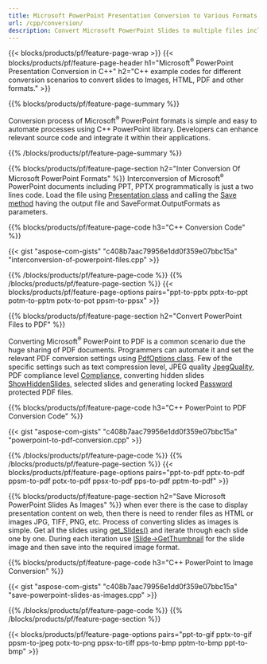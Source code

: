 ```yaml
---
title: Microsoft PowerPoint Presentation Conversion to Various Formats using C++ 
url: /cpp/conversion/
description: Convert Microsoft PowerPoint Slides to multiple files including HTML, PDF and image formats within C++ based applications.
---
```


{{< blocks/products/pf/feature-page-wrap >}}
{{< blocks/products/pf/feature-page-header h1="Microsoft<sup>&reg;</sup> PowerPoint Presentation Conversion in C++" h2="C++ example codes for different conversion scenarios to convert slides to Images, HTML, PDF and other formats." >}}

{{% blocks/products/pf/feature-page-summary %}}

Conversion process of Microsoft<sup>&reg;</sup> PowerPoint formats is simple and easy to automate processes using C++ PowerPoint library. Developers can enhance relevant source code and integrate it within their applications. 

{{% /blocks/products/pf/feature-page-summary  %}}

{{% blocks/products/pf/feature-page-section  h2="Inter Conversion Of Microsoft PowerPoint Formats" %}}
Interconversion of Microsoft<sup>&reg;</sup> PowerPoint documents including PPT, PPTX programmatically is just a two lines code. Load the file using [Presentation class](https://apireference.aspose.com/slides/cpp/class/aspose.slides.presentation) and calling the [Save method](https://apireference.aspose.com/slides/cpp/class/aspose.slides.presentation#afcd59ec697bf05c10f78c3869de2ec9e) having the output file and SaveFormat.OutputFormats as parameters.

{{% blocks/products/pf/feature-page-code h3="C++ Conversion Code" %}}

{{< gist "aspose-com-gists" "c408b7aac79956e1dd0f359e07bbc15a" "interconversion-of-powerpoint-files.cpp" >}}


{{% /blocks/products/pf/feature-page-code  %}}
{{% /blocks/products/pf/feature-page-section %}}
{{< blocks/products/pf/feature-page-options pairs="ppt-to-pptx pptx-to-ppt potm-to-pptm potx-to-pot ppsm-to-ppsx" >}}


{{% blocks/products/pf/feature-page-section  h2="Convert PowerPoint Files to PDF" %}}

Converting Microsoft<sup>&reg;</sup> PowerPoint to PDF is a common scenario due the huge sharing of PDF documents. Programmers can automate it and set the relevant PDF conversion settings using [PdfOptions class](https://apireference.aspose.com/slides/cpp/class/aspose.slides.export.pdf_options). Few of the specific settings such as text compression level, JPEG quality [JpegQuality](https://apireference.aspose.com/slides/cpp/class/aspose.slides.export.pdf_options#a6bbf3bd303430757aa85ac9e3d184861), PDF compliance level [Compliance](https://apireference.aspose.com/slides/cpp/class/aspose.slides.export.pdf_options#aa9dfc92dd22455248ac171c24876cb8f), converting hidden slides [ShowHiddenSlides](https://apireference.aspose.com/slides/cpp/class/aspose.slides.export.pdf_options#ad11e5a17110d70456df91cc1a5dade23), selected slides and generating locked [Password](https://apireference.aspose.com/slides/cpp/class/aspose.slides.export.pdf_options#ab42606dbbf983fe00cc45a19565391a7) protected PDF files.

{{% blocks/products/pf/feature-page-code h3="C++ PowerPoint to PDF Conversion Code" %}}

{{< gist "aspose-com-gists" "c408b7aac79956e1dd0f359e07bbc15a" "powerpoint-to-pdf-conversion.cpp" >}}

{{% /blocks/products/pf/feature-page-code  %}}
{{% /blocks/products/pf/feature-page-section %}}
{{< blocks/products/pf/feature-page-options pairs="ppt-to-pdf pptx-to-pdf ppsm-to-pdf potx-to-pdf ppsx-to-pdf pps-to-pdf pptm-to-pdf" >}}


{{% blocks/products/pf/feature-page-section  h2="Save Microsoft PowerPoint Slides As Images" %}}
when ever there is the case to display presentation content on web, then there is need to render files as HTML or images JPG, TIFF, PNG, etc. Process of converting slides as images is simple. Get all the slides using [get_Slides()](https://apireference.aspose.com/slides/cpp/class/aspose.slides.presentation#a9981b38f5a01d9fa5482f05b0a75974c)  and iterate through each slide one by one. During each iteration use [ISlide->GetThumbnail](https://apireference.aspose.com/slides/cpp/class/aspose.slides.i_slide#a7bd377d403ff886232df21351c1fe783) for the slide image and then save into the required image format. 

{{% blocks/products/pf/feature-page-code h3="C++ PowerPoint to Image Conversion" %}}

{{< gist "aspose-com-gists" "c408b7aac79956e1dd0f359e07bbc15a" "save-powerpoint-slides-as-images.cpp" >}}

{{% /blocks/products/pf/feature-page-code %}}
{{% /blocks/products/pf/feature-page-section %}}

{{< blocks/products/pf/feature-page-options pairs="ppt-to-gif pptx-to-gif ppsm-to-jpeg potx-to-png ppsx-to-tiff pps-to-bmp pptm-to-bmp ppt-to-bmp" >}}